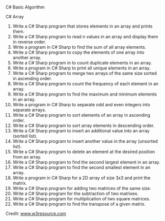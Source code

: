 C# Basic Algorithm

C# Array
1) Write a C# Sharp program that stores elements in an array and prints them.
2) Write a C# Sharp program to read n values in an array and display them in reverse order.
3) Write a program in C# Sharp to find the sum of all array elements.
4) Write a C# Sharp program to copy the elements of one array into another array.
5) Write a C# Sharp program in to count duplicate elements in an array.
6) Write a program in C# Sharp to print all unique elements in an array.
7) Write a C# Sharp program to merge two arrays of the same size sorted in ascending order.
8) Write a C# Sharp program to count the frequency of each element in an array.
9) Write a C# Sharp program to find the maximum and minimum elements in an array.
10) Write a program in C# Sharp to separate odd and even integers into separate arrays.
11) Write a C# Sharp program to sort elements of an array in ascending order.
12) Write a C# Sharp program to sort array elements in descending order.
13) Write a C# Sharp program to insert an additional value into an array (sorted list).
14) Write a C# Sharp program to insert another value in the array (unsorted list).
15) Write a C# Sharp program to delete an element at the desired position from an array.
16) Write a C# Sharp program to find the second largest element in an array.
17) Write a C# Sharp program to find the second smallest element in an array.
18) Write a program in C# Sharp for a 2D array of size 3x3 and print the matrix.
19) Write a C# Sharp program for adding two matrices of the same size.
20) Write a C# Sharp program for the subtraction of two matrixes.
21) Write a C# Sharp program for multiplication of two square matrices.
22) Write a C# Sharp program to find the transpose of a given matrix.

Credit: www.w3resource.com

